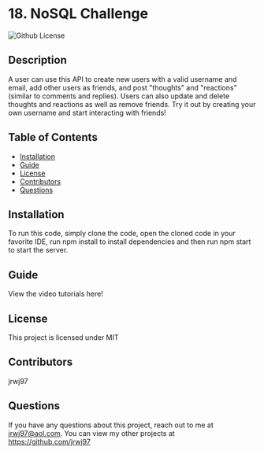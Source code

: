 # 18. NoSQL Challenge
  ![Github License](http://img.shields.io/badge/license-MIT-blue.svg)

  ## Description
  A user can use this API to create new users with a valid username and email, add other users as friends, and post "thoughts" and "reactions" (similar to comments and replies). Users can also update and delete thoughts and reactions as well as remove friends. Try it out by creating your own username and start interacting with friends!
  ## Table of Contents
  * [Installation](#installation)
  * [Guide](#guide)
  * [License](*license)
  * [Contributors](#contributors)
  * [Questions](#questions)

  ## Installation
  To run this code, simply clone the code, open the cloned code in your favorite IDE, run npm install to install dependencies and then run npm start to start the server.

  ## Guide
  View the video tutorials here!

  ## License
  This project is licensed under MIT

  ## Contributors
  jrwj97

  ## Questions
  If you have any questions about this project, reach out to me at jrwj97@aol.com. You can view my other projects at https://github.com/jrwj97
